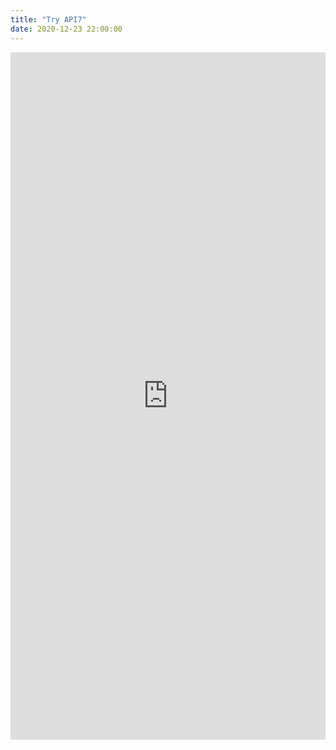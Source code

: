 ```yaml
---
title: "Try API7"
date: 2020-12-23 22:00:00
---
```


<iframe src="https://apiseven.mikecrm.com/VKHtla0" frameborder="0" scrolling="no" style="display: block; min-width: 100%; width: 100px; height: 1100px; border: none; overflow: auto;"></iframe>
